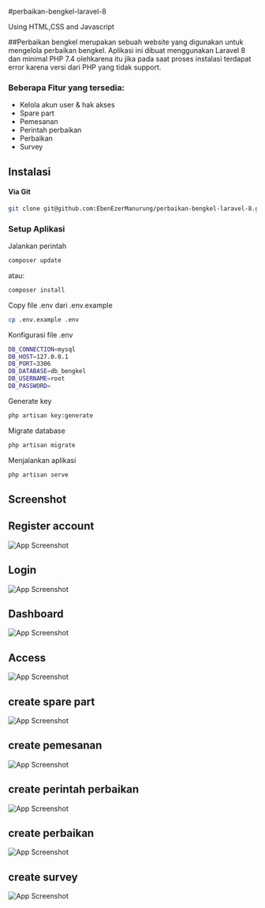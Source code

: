 
#perbaikan-bengkel-laravel-8


Using HTML,CSS and Javascript

##Perbaikan bengkel merupakan sebuah website yang digunakan untuk mengelola perbaikan bengkel. Aplikasi ini dibuat menggunakan Laravel 8 dan minimal PHP 7.4 olehkarena itu jika pada saat proses instalasi terdapat error karena versi dari PHP yang tidak support.

### Beberapa Fitur yang tersedia:
- Kelola akun user & hak akses
- Spare part
- Pemesanan
- Perintah perbaikan
- Perbaikan
- Survey

## Instalasi
#### Via Git
```bash
git clone git@github.com:EbenEzerManurung/perbaikan-bengkel-laravel-8.git
```

### Setup Aplikasi
Jalankan perintah 
```bash
composer update
```
atau:
```bash
composer install
```
Copy file .env dari .env.example
```bash
cp .env.example .env
```
Konfigurasi file .env
```bash
DB_CONNECTION=mysql
DB_HOST=127.0.0.1
DB_PORT=3306
DB_DATABASE=db_bengkel
DB_USERNAME=root
DB_PASSWORD=
```
Generate key
```bash
php artisan key:generate
```
Migrate database
```bash
php artisan migrate
```
Menjalankan aplikasi
```bash
php artisan serve
```

## Screenshot 
## Register account

![App Screenshot](https://github.com/EbenEzerManurung/perbaikan-bengkel-laravel-8/blob/main/screenshot/register_account.PNG?raw=true)

## Login

![App Screenshot](https://github.com/EbenEzerManurung/perbaikan-bengkel-laravel-8/blob/main/screenshot/login.PNG?raw=true)

## Dashboard

![App Screenshot](https://github.com/EbenEzerManurung/perbaikan-bengkel-laravel-8/blob/main/screenshot/dashboard.PNG?raw=true)

## Access

![App Screenshot](https://github.com/EbenEzerManurung/perbaikan-bengkel-laravel-8/blob/main/screenshot/access.PNG?raw=true)

## create spare part

![App Screenshot](https://github.com/EbenEzerManurung/perbaikan-bengkel-laravel-8/blob/main/screenshot/create_sparepart.PNG?raw=true)

## create pemesanan

![App Screenshot](https://github.com/EbenEzerManurung/perbaikan-bengkel-laravel-8/blob/main/screenshot/pemesan.PNG?raw=true)

## create perintah perbaikan

![App Screenshot](https://github.com/EbenEzerManurung/perbaikan-bengkel-laravel-8/blob/main/screenshot/perintah_perbaikan.PNG?raw=true)

## create perbaikan

![App Screenshot](https://github.com/EbenEzerManurung/perbaikan-bengkel-laravel-8/blob/main/screenshot/perbaikan.PNG?raw=true)

## create survey

![App Screenshot](https://github.com/EbenEzerManurung/perbaikan-bengkel-laravel-8/blob/main/screenshot/survey.PNG?raw=true)
















